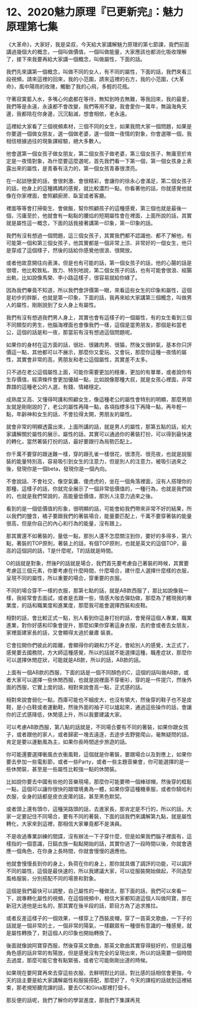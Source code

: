 # 12、2020魅力原理『已更新完』：魅力原理第七集

《大革命》，大家好，我是梁叔，今天給大家講解魅力原理的第七節課，我們前面講過幾個大的概念，一個叫做價值，一個叫做能量，大家應該也都消化吸收理解了，接下來我要再給大家講一個概念，叫做屬性，下面的話。

我們先來講第一個概念，叫做不同的女人，有不同的屬性，下面的話，我們來看三段視頻，請來這裡的回來，我的小范圍，請來這裡的右方，我的小范圍，《大革命》，風中陽雨的玫瑰，觸動了我的心飛，多輕的花瓶。

守著寂寞藍入水，多嘴心何處都在等待，無知到時去無難，等我回來，我的最愛，我們等是永遠，永遠都不會改變，我們等用不變，我會愛你一萬年，無論海角天邊，我都陪在你身邊，沉沉黏滅，想會相依，老永遠。

這裡給大家看了三個視頻素材，三個不同的女生，如果我問大家一個問題，如果是你要選一個做女朋友，選一個做老婆，選一個做一夜情的對象，你會選哪一個，我相信根據過往的現象課經驗，絕大多數人。

他會選第一個女孩子做女朋友，第二個女孩子做老婆，第三個女孩子，無庸至於肯定是一夜情對象，為什麼要這麼選呢，首先我們看一下第一個，第一個女孩身上表露出來的屬性，是青春有活力的，第一個女孩青春很漂亮。

在一起談戀愛的話，會很刺激、會很精彩，會讓你的徐永心會滿足，第二個女孩子的話，他身上的這種媽媽的感覺，就比較濃烈一點，你看著他的話，你就感覺他就像在你家裡面，會照顧廚房、臥室或者客廳。

裡面等等會打掃衛生、會做飯，幫你照顧孩子的這種感覺，第三個也就是最後一個，污庸至於，他就會有一點點的腰焰的短期屬性會在裡面，上面所說的話，其實就是屬性這一概念，下面的話我接著講第一印象，第一印象的話。

我們有沒有想過一個問題，這三個女孩子，其實我們都不認識他、都不了解他，有可能第一個和第三個女孩子，他其實都是一個非常上涼、非常好的一個女生，他只是穿成了這個樣子，然後的話給你感覺他很浪、很開放。

或者他故意開往向表演，但是也有可能的話，第一個女孩子的話，他的心腸的話是很壞，他比較致私、致力、特別地說，第二個女孩子的話，也有可能會很浪、經腸出軌，比如說像馬榮、李小路這樣子，很容易就給你綠了。

因為我們畢竟不知道，所以我們會評價第一眼，來看這些女生的印象和屬性，這個是初步的胖斷，也就是第一印象，下面的話，我再來給大家講第三個概念，叫做男人的屬性，剛剛說到了女人身上有屬性。

我們有沒有想過我們男人身上，其實也會有這樣子的一個屬性，有的女生看到三個不同類型的男生，他腦海裡面也會像我們一樣，這個是當男朋友，那個是和當老公，這個的話是和一夜，那當前有沒有想過這個問題呢。

如果你的身材在這方面的話，很壯、很雞肉男、很猫，然後又很帥氣，基本你只評價這一點，其他都可以不展示，那麼你又愛玩、又會玩，那麼你這種一夜情的屬性，其實會非常的高，男朋友和老公這個屬性，其實差不太多。

只不過在老公這個屬性上面，可能你需要更加的穩重，更加的有單單，或者說你有生存價值，經濟條件會更加優越一點，比如說像那種大叔，就是女孩心裡面，非常靠譜的這種老公的人選，有錢、情緒穩定。

成熟度又高、又懂得呵護和照顧女生，像這種老公的屬性會特別的明顯，那麼男朋友就是剛剛說的了，老公的屬性再降一點，各項指標多往下再降一點，再年輕一點，年齡神和女生的話，不會拉得太開，男朋友的屬性。

就會非常的明顯透露出來，上面所講的話，就是男人的屬性，那第五點的話，給大家講解關於屬性的展示，屬性的話，其實可以通過你的著裝打扮，可以得到最快速的轉化，當然著裝打扮的話，最好要跟行為局勢匹配上。

你千萬不要穿的跟迷難一樣，穿的跟孔雀一樣很花，很漂亮、很亮夜，也就是說服裝的能量特別高，容易吸引到女生的注意力，但是別人的注意力，被吸引過來之後，發現你是一個beta，發現你是一個內向。

不會說話、不會社交，像空氣囊、傻虎虎的，坐在一個角落裡面，沒有人搭理你的那種，這樣子的話，你就完全展示了一個非常低價值的，一種行為，也就是我們說的，也就是我們常說的，高能量低價值，那別人注意力過來之後。

看到的是一個低價值的形象，很明顯的話，可能會給我們帶來非常不好的結果，所以我們的鹽含，橘子要跟我們的著裝場合，能量要匹配上，千萬不要穿著裝的能量很高，但是你自己的內心和行為的能量，沒有跟上。

那其實還不如著裝的，量低一點，那別人還不怎麼關注到你，要好的多得多，第六點，著裝的TOP原則，著裝上的話，有個TOP原則，也就是英文的這個TOP，最高的這個詞的話，T是什麼呢，T的話就是時間。

O的話就是對象，然後P的話就是場合，我們首先要考慮自己著裝的時候，其實要考慮這三個元素，你要考慮在什麼時間，什麼場合，建什麼人選擇什麼樣的衣服，呈現不同的屬性，所以重要的場合，穿重要的衣服。

不同的場合穿不一樣的衣服，那第七點的話，就是AB款西服了，那比如說像我一樣，我經常會去面試，或者是去跟一些，情感大咖去彈劾做，那麼為了體現我的專業度，的話和職業度和進業度，那麼我可能會選擇西裝和皮鞋。

相對的話，會比較正式一點，別人看到你這身打扮的話，會覺得這個人專業，職業 進業，對你好感和印象會提升，那麼如果你穿著這身衣服，去約會或者去女朋友，家裡面建家長的話，又會顯得太過於嚴肅 裝衷。

它會拉開你們彼此的距離，會顯得你的親和力不足，會給別人的感覺，太正式了，感覺要去國務院，方大師這種感覺，所以的話就不能選擇這種，職產症狀，那麼你可以選擇休閒症狀，可能就是AB款，所以的話，AB款的話。

上面有一個AB款的西服，下面的話是一個不同顏色的C，這個的話叫做AB款，或者大家可以選擇一些休閒西服，也就是說裡面不穿衝衫，穿的是一件提穴，然後外面的西服，它實上度的話，相對來說會高一點，正式感的話。

相對來說會弱化一點，西庫可能也不細皮大，也沒有領大，然後穿的鞋子也不是皮鞋，是小白鞋或者運動鞋，然後外面的袖子可以爐起來，通過這些操作的話，會讓你的正式感降低，休閒感上升，所以我要建議大家。

可以考慮AB款西服，第八點的話就是，不同場合要有不同的著裝，如果你跟女孩子，或者跟他的家人，或者歸密一塊去遠逐，去途步去野營爬山，毫無疑問的話，肯定是要以運動風為主，如果你長時間途步旅遊的話。

你可能還要選擇衝風衣衣衝風鞋，這個就是你著裝，要跟場合以及對應上，如果你要去參加一些電影節，或者一些Party，或者一些主題音樂會，你可能選擇的是一些休閒裝，甚至是一些屬性比較強一點的休閒裝。

比如說你要去中國有些他的音樂現場，那麼你可能要帶一個棒球帽，然後穿的框鬆一點，這個可以讓你很快的跟環境勇為一體，如果你穿這種機車服，或者你騎哈利衣服，全身的話都是皮衣皮庫的話，甚至黑色默契。

或者頭上還有頭巾，這種哭路頭的話，去進家長，那肯定是不行的，所以的話，大家一定要記住不同場合，要有不同的著裝，下面的話我們來講解第九點，就是屬性轉化，大家來到這裡，那相信大家畢竟都不是演員。

不是收過專業訓練的間諜，沒有辦法一下子穿什麼，但是如果我們腦子裡面有，這樣指的一個意識，日鎬衣族一點點開始的話，其實你過了一段時間以後，你就會適應一個角色，在你身上長時間，你就會慢慢的適應他。

他就會慢慢長到你的身上，負荷在你的身上，那你就具備了調評的功能，可以調評不同的屬性，這個是最快速的，所以我建議大家，可以從服裝開始做起，不同造型風格服裝，分別搭配不同的場景和對象。

這個是我們最快可以調整，自己屬性的一種做法，那下面的話，我們可以來看一下，說專轉化屬性的視頻，在這個視頻中，相信大家都知道這個人叫做阿寶，那在新冠大道他是出名的，那其實在後半段的話，節目方為了追求推拉。

或者反差這樣子的一個效果，一樣穿上了西裝皮帽，穿了一首英文歌曲，一下子的話就是一個非常的土，一個非常的陽氣，一樣觀眾有一種很有意識的一種感覺，就是屬性轉換了，對這個人的印象也開始轉換了。

後面就像說阿寶穿西服，然後穿英文歌曲，那英文歌曲其實穿得挺好的，但是這種角色感的話非常的有陽放，但是感覺沒有完全的呈現出來，所以的話需要一個時間去過度，那麼可能它會有點緊張，或者它可能剛剛出道的時候。

如果現在要阿寶再來去穿這些衣服，去鮮明對比的話，對比感的話相信會更強，今天的話主要是給大家講解屬性和服裝搭配，那麼好了，今天的課程的話就到這裡結束，那老規矩聽完課的話，要去CC和Gina那裡打個卡。

那反便的話呢，我們了解你的學習進度，那我們下集課再見